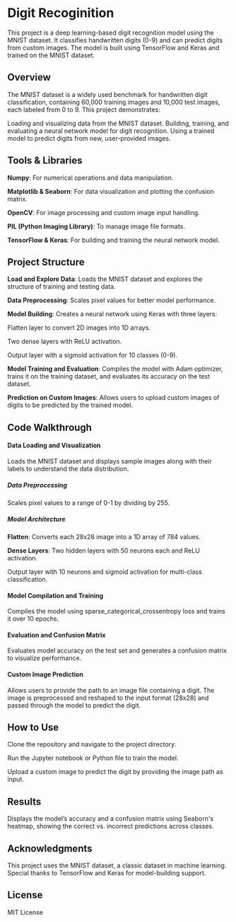 # Digit Recoginition
This project is a deep learning-based digit recognition model using the MNIST dataset. It classifies handwritten digits (0-9) and can predict digits from custom images. The model is built using TensorFlow and Keras and trained on the MNIST dataset.

## Overview
The MNIST dataset is a widely used benchmark for handwritten digit classification, containing 60,000 training images and 10,000 test images, each labeled from 0 to 9. This project demonstrates:

Loading and visualizing data from the MNIST dataset.
Building, training, and evaluating a neural network model for digit recognition.
Using a trained model to predict digits from new, user-provided images.

## Tools & Libraries
**Numpy**: For numerical operations and data manipulation.

**Matplotlib & Seaborn**: For data visualization and plotting the confusion matrix.

**OpenCV**: For image processing and custom image input handling.

**PIL (Python Imaging Library)**: To manage image file formats.

**TensorFlow & Keras**: For building and training the neural network model.

## Project Structure
**Load and Explore Data**: Loads the MNIST dataset and explores the structure of training and testing data.

**Data Preprocessing**: Scales pixel values for better model performance.

**Model Building**: Creates a neural network using Keras with three layers:

Flatten layer to convert 2D images into 1D arrays.

Two dense layers with ReLU activation.

Output layer with a sigmoid activation for 10 classes (0-9).

**Model Training and Evaluation**: Compiles the model with Adam optimizer, trains it on the training dataset, and evaluates its accuracy on the test dataset.

**Prediction on Custom Images**: Allows users to upload custom images of digits to be predicted by the trained model.

## Code Walkthrough
#### Data Loading and Visualization
Loads the MNIST dataset and displays sample images along with their labels to understand the data distribution.

##### Data Preprocessing
Scales pixel values to a range of 0-1 by dividing by 255.

##### Model Architecture

**Flatten**: Converts each 28x28 image into a 1D array of 784 values.

**Dense Layers**:
Two hidden layers with 50 neurons each and ReLU activation.

Output layer with 10 neurons and sigmoid activation for multi-class classification.

#### Model Compilation and Training

Compiles the model using sparse_categorical_crossentropy loss and trains it over 10 epochs.

#### Evaluation and Confusion Matrix
Evaluates model accuracy on the test set and generates a confusion matrix to visualize performance.

#### Custom Image Prediction
Allows users to provide the path to an image file containing a digit. The image is preprocessed and reshaped to the input format (28x28) and passed through the model to predict the digit.

## How to Use
Clone the repository and navigate to the project directory.

Run the Jupyter notebook or Python file to train the model.

Upload a custom image to predict the digit by providing the image path as input.

## Results
Displays the model’s accuracy and a confusion matrix using Seaborn's heatmap, showing the correct vs. incorrect predictions across classes.

## Acknowledgments
This project uses the MNIST dataset, a classic dataset in machine learning. Special thanks to TensorFlow and Keras for model-building support.

## License
MIT License
